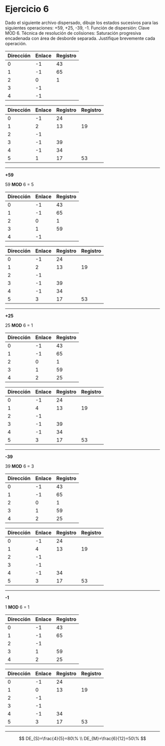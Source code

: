 # Ejercicio 6

Dado el siguiente archivo dispersado, dibuje los estados sucesivos para las siguientes operaciones: +59, +25, -39, -1. Función de dispersión: Clave MOD 6. Técnica de resolución de colisiones: Saturación progresiva encadenada con área de desborde separada. Justifique brevemente cada operación.

| Dirección | Enlace | Registro |
|--|--|--|
|0| -1 | 43 |
|1| -1 | 65 |
|2| 0 | 1 |
|3| -1 | |
|4| -1 | |

| Dirección | Enlace | Registro | Registro |
|--|--|--|--|
|0| -1 | 24 | |
|1| 2 | 13 | 19 |
|2| -1 |  ||
|3| -1 | 39 ||
|4| -1 | 34  ||
|5| 1 | 17 | 53 |

---

**+59**

59 **MOD** 6 = 5

| Dirección | Enlace | Registro |
|--|--|--|
|0| -1 | 43 |
|1| -1 | 65 |
|2| 0 | 1 |
|3| 1 | 59 |
|4| -1 | |

| Dirección | Enlace | Registro | Registro |
|--|--|--|--|
|0| -1 | 24 | |
|1| 2 | 13 | 19 |
|2| -1 |  ||
|3| -1 | 39 ||
|4| -1 | 34  ||
|5| 3 | 17 | 53 |

---

**+25**

25 **MOD** 6 = 1

| Dirección | Enlace | Registro |
|--|--|--|
|0| -1 | 43 |
|1| -1 | 65 |
|2| 0 | 1 |
|3| 1 | 59 |
|4| 2 | 25 |

| Dirección | Enlace | Registro | Registro |
|--|--|--|--|
|0| -1 | 24 | |
|1| 4 | 13 | 19 |
|2| -1 |  ||
|3| -1 | 39 ||
|4| -1 | 34  ||
|5| 3 | 17 | 53 |

---

**-39**

39 **MOD** 6 = 3

| Dirección | Enlace | Registro |
|--|--|--|
|0| -1 | 43 |
|1| -1 | 65 |
|2| 0 | 1 |
|3| 1 | 59 |
|4| 2 | 25 |

| Dirección | Enlace | Registro | Registro |
|--|--|--|--|
|0| -1 | 24 | |
|1| 4 | 13 | 19 |
|2| -1 |  ||
|3| -1 | ||
|4| -1 | 34  ||
|5| 3 | 17 | 53 |

---

**-1**

1 **MOD** 6 = 1

| Dirección | Enlace | Registro |
|--|--|--|
|0| -1 | 43 |
|1| -1 | 65 |
|2| -1 |  |
|3| 1 | 59 |
|4| 2 | 25 |

| Dirección | Enlace | Registro | Registro |
|--|--|--|--|
|0| -1 | 24 | |
|1| 0 | 13 | 19 |
|2| -1 |  ||
|3| -1 | ||
|4| -1 | 34  ||
|5| 3 | 17 | 53 |

---

$$
DE_{S}=\frac{4}{5}=80\% \\
DE_{M}=\frac{6}{12}=50\%
$$
